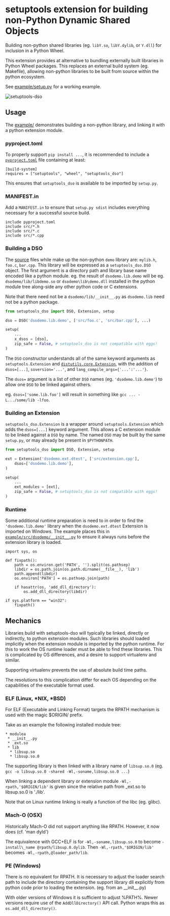 # setuptools extension for building non-Python Dynamic Shared Objects

Building non-python shared libraries (eg. `libY.so`, `libY.dylib`, or `Y.dll`) for inclusion in a Python Wheel.

This extension provides at alternative to bundling externally built
libraries in Python Wheel packages.  This replaces an external
build system (eg. Makefile), allowing non-python libraries to be
built from source within the python ecosystem.

See [example/setup.py](example/setup.py) for a working example.

![setuptools-dso](https://github.com/mdavidsaver/setuptools_dso/workflows/setuptools-dso/badge.svg)

## Usage

The [example/](example/setup.py) demonstrates building a non-python library,
and linking it with a python extension module.

### pyproject.toml

To properly support `pip install ...`, it is recommended to include a
[`pyproject.toml`](https://www.python.org/dev/peps/pep-0518/)
file containing at least:

```
[build-system]
requires = ["setuptools", "wheel", "setuptools_dso"]
```

This ensures that `setuptools_dso` is available to be imported by `setup.py`.

### MANIFEST.in

Add a `MANIFEST.in` to ensure that `setup.py sdist` includes everything necessary
for a successful source build.

```
include pyproject.toml
include src/*.h
include src/*.c
include src/*.cpp
```

### Building a DSO

The [source](example/src/) files while make up the non-python `demo` library are: `mylib.h`, `foo.c`, `bar.cpp`.
This library will be expressed as a `setuptools_dso.DSO` object.
The first argument is a directory path and library base name encoded like a python module.
eg. the result of `dsodemo.lib.demo` will be eg. `dsodemo/lib/libdemo.so` or `dsodemo\lib\demo.dll`
installed in the python module tree along-side any other python code or C extensions.

Note that there need not be a `dsodemo/lib/__init__.py` as `dsodemo.lib` need not be a python package.

```py
from setuptools_dso import DSO, Extension, setup

dso = DSO('dsodemo.lib.demo', ['src/foo.c', 'src/bar.cpp'], ...)

setup(
    ...
    x_dsos = [dso],
    zip_safe = False, # setuptools_dso is not compatible with eggs!
)
```

The `DSO` constructor understands all of the same keyword arguments as `setuptools.Extension`
and [`distutils.core.Extension`](https://docs.python.org/3/distutils/apiref.html#distutils.core.Extension),
with the addition of `dsos=[...]`, `soversion='...'`, and `lang_compile_args={'...':'...'}`.

The `dsos=` argument is a list of other `DSO` names (eg. `'dsodemo.lib.demo'`) to allow
one `DSO` to be linked against others.

eg. `dsos=['some.lib.foo']` will result in something like `gcc ... -L.../some/lib -lfoo`.

### Building an Extension

`setuptools_dso.Extension` is a wrapper around `setuptools.Extension` which adds the `dsos=[...]` keyword argument.
This allows a C extension module to be linked against a `DSO` by name.
The named `DSO` may be built by the same `setup.py`, or may already be present in `$PYTHONPATH`.

```py
from setuptools_dso import DSO, Extension, setup

ext = Extension('dsodemo.ext.dtest', ['src/extension.cpp'],
    dsos=['dsodemo.lib.demo'],
)

setup(
    ...
    ext_modules = [ext],
    zip_safe = False, # setuptools_dso is not compatible with eggs!
)
```

### Runtime

Some additional runtime preparation is need to in order to find the `'dsodemo.lib.demo'` library
when the `dsodemo.ext.dtest` Extension is imported on Windows.
The example places this in [`example/src/dsodemo/__init__.py`](example/src/dsodemo/__init__.py)
to ensure it always runs before the extension library is loaded.

```
import sys, os

def fixpath():
    path = os.environ.get('PATH', '').split(os.pathsep)
    libdir = os.path.join(os.path.dirname(__file__), 'lib')
    path.append(libdir)
    os.environ['PATH'] = os.pathsep.join(path)

    if hasattr(os, 'add_dll_directory'):
        os.add_dll_directory(libdir)

if sys.platform == "win32":
    fixpath()
```

## Mechanics

Libraries build with setuptools-dso will typically be linked, directly or indirectly, to python extension modules.
Such libraries should loaded implicitly when the extension module is imported by the python runtime.
For this to work the OS runtime loader must be able to find these libraries.
This is complicated by OS differences, and a desire to support virtualenv and similar.

Supporting virtualenv prevents the use of absolute build time paths.

The resolutions to this complication differ for each OS depending on the
capabilities of the executable format used.

### ELF (Linux, *NIX, *BSD)

For ELF (Executable and Linking Format) targets the RPATH mechanism is used with the magic $ORIGIN/ prefix.

Take as an example the following installed module tree:

```
* modulea
 * __init__.py
 * _ext.so
 * lib
  * libsup.so
  * libsup.so.0
```

The supporting library is then linked with a library name of `libsup.so.0`
(eg. `gcc -o libsup.so.0 -shared -Wl,-soname,libsup.so.0 ...`)

When linking a dependent library or extension module `-Wl,-rpath,'$ORIGIN/lib'`
is given since the relative path from _ext.so to libsup.so.0 is './lib'.

Note that on Linux runtime linking is really a function of the libc (eg. glibc).

### Mach-O (OSX)

Historically Mach-O did not support anything like RPATH.
However, it now does (cf. 'man dyld')

The equivalence with GCC+ELF is for `-Wl,-soname,libsup.so.0` to become `-install\_name @rpath/libsup.0.dylib`.
Then `-Wl,-rpath,'$ORIGIN/lib'` becomes `-Wl,-rpath,@loader_path/lib`.

### PE (Windows)

There is no equivalent for RPATH.
It is necessary to adjust the loader search path to include the directory
containing the support library dll explicitly from python code prior to loading the extension.
(eg. from an \_\_init\_\_.py)

With older versions of Windows it is sufficient to adjust %PATH%.
Newer versions require use of the `AddDllDirectory()` API call.
Python wraps this as `os.add_dll_directory()`.
